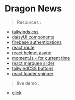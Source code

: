 # Dragon News

> Resources :

- [tailwinds css](https://tailwindcss.com/docs/guides/vite)
- [daisyUI components](https://daisyui.com/docs/install/)
- [firebase authentications](https://firebase.google.com/)
- [react route](https://reactrouter.com/en/main/start/tutorial)
- [react helmet async](https://www.npmjs.com/package/react-helmet-async)
- [momentJs - for current time](https://momentjs.com/)
- [react marquee slider](https://www.react-fast-marquee.com/)
- [tailwindCSS buttons](https://devdojo.com/tailwindcss/buttons)
- [react loader spinner](https://mhnpd.github.io/react-loader-spinner/)



> live demo : 
- [click ]()
